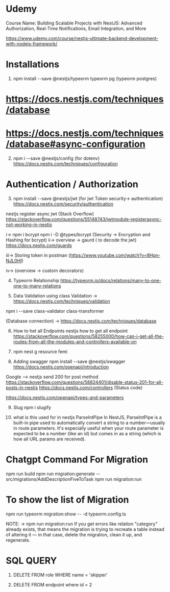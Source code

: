 # Udemy

Course Name: Building Scalable Projects with NestJS: Advanced Authorization, Real-Time Notifications, Email Integration, and More

https://www.udemy.com/course/nestjs-ultimate-backend-development-with-nodejs-framework/

# Installations

1. npm install --save @nestjs/typeorm typeorm pg (typeorm postgres)

# https://docs.nestjs.com/techniques/database

# https://docs.nestjs.com/techniques/database#async-configuration

2. npm i --save @nestjs/config (for dotenv)
   https://docs.nestjs.com/techniques/configuration

# Authentication / Authorization

3. npm install --save @nestjs/jwt (for jwt Token security-> authentication)
   https://docs.nestjs.com/security/authentication

nestjs register async jwt (Stack Overflow)
https://stackoverflow.com/questions/55148743/jwtmodule-registerasync-not-working-in-nestjs

i-> npm i bcrypt npm i -D @types/bcrypt (Security -> Encryption and Hashing for bcrypt)
ii-> overview -> gaurd ( to decode the jwt)
https://docs.nestjs.com/guards

iii-> Storing token in postman (https://www.youtube.com/watch?v=8Hpn-NJL0HI)

iv-> (overview -> custom decorators)

4. Typeorm Relationship
   https://typeorm.io/docs/relations/many-to-one-one-to-many-relations

5. Data Validation using class Validation
   -> https://docs.nestjs.com/techniques/validation

npm i --save class-validator class-transformer

(Database connection) -> https://docs.nestjs.com/techniques/database

6. How to het all Endpoints
   nestjs how to get all endpoint
   https://stackoverflow.com/questions/58255000/how-can-i-get-all-the-routes-from-all-the-modules-and-controllers-available-on

7. npm nest g resource femi

8. Adding swagger
   npm install --save @nestjs/swagger
   https://docs.nestjs.com/openapi/introduction

Google --> nestjs send 200 for post method
https://stackoverflow.com/questions/58824401/disable-status-201-for-all-posts-in-nestjs
https://docs.nestjs.com/controllers (Status code)

https://docs.nestjs.com/openapi/types-and-parameters

9. Slug
   npm i slugify

10. what is this used for in nestjs ParseIntPipe
    In NestJS, ParseIntPipe is a built-in pipe used to automatically convert a string to a number—usually in route parameters. It's especially useful when your route parameter is expected to be a number (like an id) but comes in as a string (which is how all URL params are received).







# Chatgpt Command For Migration
npm run build
npm run migration:generate -- src/migrations/AddDescriptionFiveToTask
npm run migration:run

# To show the list of Migration
npm run typeorm migration:show -- -d typeorm.config.ts




NOTE: 
-> npm run migration:run
If you get errors like relation "category" already exists, that means the migration is trying to recreate a table instead of altering it — in that case, delete the migration, clean it up, and regenerate.

# SQL QUERY

1.  DELETE FROM role
    WHERE name = 'skipper'

2.  DELETE FROM endpoint
    where id = 2
